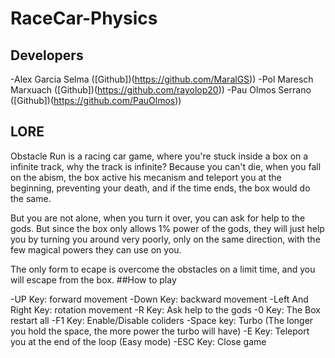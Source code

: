 # RaceCar-Physics

## Developers
 -Alex Garcia Selma ([Github])(https://github.com/MaralGS))
 -Pol Maresch Marxuach ([Github])(https://github.com/rayolop20))
 -Pau Olmos Serrano ([Github])(https://github.com/PauOlmos))


## LORE
Obstacle Run is a racing car game, where you're stuck inside a box on a infinite track, why the track is infinite?
Because you can't die, when you fall on the abism, the box active his mecanism and teleport you at the beginning, preventing your death,
and if the time ends, the box would do the same.

But you are not alone, when you turn it over, you can ask for help to the gods. But since the box only allows 1% power of the gods,
they will just help you by turning you around very poorly, only on the same direction, with the few magical powers they can use on you.

The only form to ecape is overcome the obstacles on a limit time, and you will escape from the box.
##How to play

 -UP Key: forward movement
 -Down Key: backward movement
 -Left And Right Key: rotation movement
 -R Key: Ask help to the gods
 -0 Key: The Box restart all
 -F1 Key: Enable/Disable coliders
 -Space key: Turbo (The longer you hold the space, the more power the turbo will have)
 -E Key: Teleport you at the end of the loop (Easy mode)
 -ESC Key: Close game